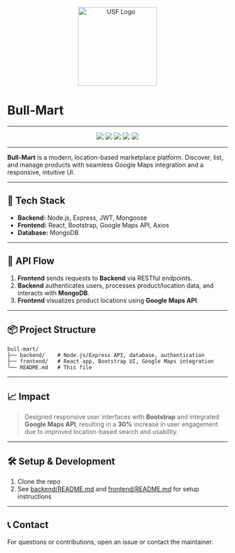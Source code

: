 <p align="center">
  <img src="https://content.sportslogos.net/logos/34/837/full/south_florida_bulls_logo_secondary_20118899.png" alt="USF Logo" width="180"/>
</p>

# Bull-Mart

---

<p align="center">
  <img src="https://img.shields.io/badge/Node.js-Backend-green?logo=node.js" />
  <img src="https://img.shields.io/badge/React-Frontend-blue?logo=react" />
  <img src="https://img.shields.io/badge/Bootstrap-UI-purple?logo=bootstrap" />
  <img src="https://img.shields.io/badge/Google%20Maps-API-red?logo=googlemaps" />
  <img src="https://img.shields.io/badge/MongoDB-Database-brightgreen?logo=mongodb" />
</p>

---

**Bull-Mart** is a modern, location-based marketplace platform. Discover, list, and manage products with seamless Google Maps integration and a responsive, intuitive UI.

---

## 🚀 Tech Stack

- **Backend:** Node.js, Express, JWT, Mongoose
- **Frontend:** React, Bootstrap, Google Maps API, Axios
- **Database:** MongoDB

---

## 🔗 API Flow

1. **Frontend** sends requests to **Backend** via RESTful endpoints.
2. **Backend** authenticates users, processes product/location data, and interacts with **MongoDB**.
3. **Frontend** visualizes product locations using **Google Maps API**.

---

## 📦 Project Structure

```
bull-mart/
├── backend/    # Node.js/Express API, database, authentication
├── frontend/   # React app, Bootstrap UI, Google Maps integration
└── README.md   # This file
```

---

## 📈 Impact

> Designed responsive user interfaces with **Bootstrap** and integrated **Google Maps API**, resulting in a **30%** increase in user engagement due to improved location-based search and usability.

---

## 🛠️ Setup & Development

1. Clone the repo
2. See [backend/README.md](./backend/README.md) and [frontend/README.md](./frontend/README.md) for setup instructions

---

## 📞 Contact

For questions or contributions, open an issue or contact the maintainer. 